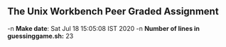## The Unix Workbench Peer Graded Assignment
-n 
**Make date**: 
Sat Jul 18 15:05:08 IST 2020
-n 
**Number of lines in guessinggame.sh:** 
23
